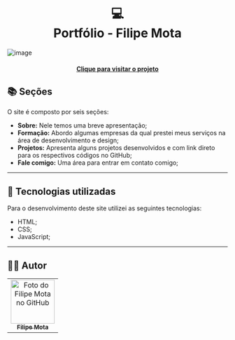 <h1 align="center">
  💻<br>Portfólio - Filipe Mota
</h1>

![image](https://github.com/fmota-dev/site-pessoal/assets/126270931/c3de7a56-6112-4a4b-8ae7-a0ad8a0387a3)


<h4 align="center"><a href="https://www.fmota.dev.br/">Clique para visitar o projeto</a></h4>

## 📚 Seções

O site é composto por seis seções:

- **Sobre:** Nele temos uma breve apresentação;
- **Formação:** Abordo algumas empresas da qual prestei meus serviços na área de desenvolvimento e design;
- **Projetos:** Apresenta alguns projetos desenvolvidos e com link direto para os respectivos códigos no GitHub;
- **Fale comigo:** Uma área para entrar em contato comigo;

---

## 💼 Tecnologias utilizadas

Para o desenvolvimento deste site utilizei as seguintes tecnologias:

- HTML;
- CSS;
- JavaScript;

---

<h2>🧑‍🎓 Autor</h2>

<table>
  <tr>
    <td align="center">
      <a href="https://github.com/fmota-dev">
        <img src="https://github.com/fmota-dev/site-pessoal/assets/126270931/2fb1740c-870f-4d7b-9dd3-d4eed0e60952" width="100px;" alt="Foto do Filipe Mota no GitHub"/><br>
        <sub>
          <b>Filipe Mota</b>
        </sub>
      </a>
    </td>
  </tr>
</table>



